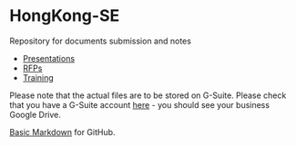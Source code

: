 # HongKong-SE
Repository for documents submission and notes

* [Presentations](./Presentations/Readme.md)
* [RFPs](./RFPs/Readme.md)
* [Training](./Training/Readme.md)

Please note that the actual files are to be stored on G-Suite.  Please check that you have a G-Suite account [here](https://gdrive.juniper.net) - you should see your business Google Drive.


[Basic Markdown](https://docs.github.com/en/github/writing-on-github/basic-writing-and-formatting-syntax) for GitHub.
